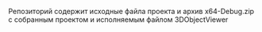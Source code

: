 Репозиторий содержит исходные файла проекта и архив x64-Debug.zip с собранным проектом и  исполняемым файлом 3DObjectViewer
